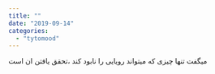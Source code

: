 ```yaml
---
title: ""
date: "2019-09-14"
categories: 
  - "tytomood"
---
```


میگفت ‏تنها چیزی که میتواند رویایی را نابود کند ،تحقق یافتن ان است
